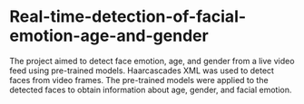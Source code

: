 # Real-time-detection-of-facial-emotion-age-and-gender
The project aimed to detect face emotion, age, and gender from a live video feed using pre-trained models. Haarcascades XML was used to detect faces from video frames. The pre-trained models were applied to the detected faces to obtain information about age, gender, and facial emotion. 
